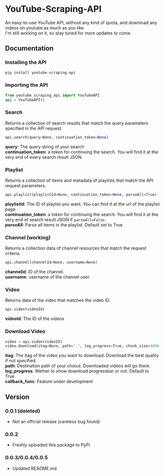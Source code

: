 # YouTube-Scraping-API
An easy-to-use YouTube API, without any kind of quota, and download any videos on youtube as much as you like. <br />
I'm still working on it, so stay tuned for more updates to come.

## Documentation

### Installing the API
```sh
pip install youtube-scraping-api
```

### Importing the API
```python
from youtube_scraping_api import YouTubeAPI
api = YouTubeAPI()
```

### Search
Returns a collection of search results that match the query parameters specified in the API request.
```python
api.search(query=None, continuation_token=None)
```
**query**: The query string of your search <br />
**continuation_token**: a token for continuing the search. You will find it at the very end of every search result JSON.

### Playlist
Returns a collection of items and metadata of playlists that match the API request parameters.
```python
api.playlist(playlistId=None, continuation_token=None, parseAll=True)
```
**playlistId**: The ID of playlist you want. You can find it at the url of the playlist page. <br />
**continuation_token**: a token for continuing the search. You will find it at the very end of search result JSON if ```parseAll=False.``` <br />
***parseAll***: Parse all items in the playlist. Default set to True.

### Channel (working)
Returns a collection data of channel resources that match the request criteria.
```python
api.channel(channelId=None, username=None)
```
**channelId**: ID of the channel. <br />
**username**: username of the channel user. <br />

### Video
Returns data of the video that matches the video ID.
```python
api.video(videoId)
```
**videoId**: The ID of the videos

### Download Video
```python
video = api.video(videoId)
video.download(itag=None, path=".", log_progress=True, chunk_size=4096, callback_func=None)
```
**itag**: The itag of the video you want to download. Download the best quality if not specified. <br />
**path**: Destination path of your choice. Downloaded videos will go there. <br />
**log_progress**: Wether to show download progressbar or not. Default to True. <br />
**callback_func**: Feature under development

## Version

### 0.0.1 (deleted)
- Not an official release (careless bug found)

### 0.0.2
- Freshly uploaded this package to PyPi

### 0.0.3/0.0.4/0.0.5
- Updated README.md
